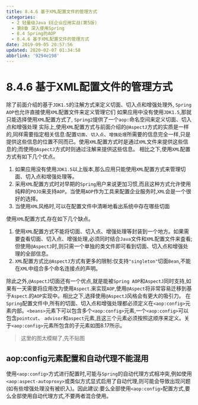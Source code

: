 ```yaml
---
title: 8.4.6 基于XML配置文件的管理方式
categories: 
  - 2 轻量级Java EE企业应用实战(第5版)
  - 第8章 深入使用Spring
  - 8.4 Spring的AOP
  - 8.4.6 基于XML配置文件的管理方式
date: 2019-09-05 20:57:56
updated: 2020-02-07 01:34:58
abbrlink: '9294e198'
---
```

# 8.4.6 基于XML配置文件的管理方式 #

除了前面介绍的基于`JDK1.5`的注解方式来定义切面、切入点和增强处理外, `Spring AOP`也允许直接使用`XML`配置文件来定义管理它们
如果应用中没有使用`JDK1.5`,那就只能选择使用`XML`配置方式了, `Spring2`提供了一个`aop:`命名空间来定义切面、切入点和增强处理
实际上,使用`XML`配置方式与前面介绍的`@AspectJ`方式的实质是一样的,同样需要指定相关信息:配置`切面`、`切入点`、`增强处理`所需要的信息完全一样,只是提供这些信息的位置不同而已。使用`XML`配置方式时是通过`XML`文件来提供这些信息的;而使用`@AspectJ`方式时则通过注解来提供这些信息。
相比之下,使用`XML`配置方式有如下几个优点。
1. 如果应用没有使用`JDK1.5`以上版本,那么应用只能使用`XML`配置方式来管理切面、切入点和增强处理等。
2. 采用`XML`配置方式时对早期的`Spring`用户来说更加习惯,而且这种方式允许使用纯粹的`POJO`来支持`AOP`。当使用`AOP`作为工具来配置企业服务时,`XML`会是一个很好的选择。
3. 当使用`XML`风格时,可以在配置文件中清晰地看出系统中存在哪些切面

使用`XML`配置方式,存在如下几个缺点。
1. 使用`XML`配置方式不能将切面、切入点、增强处理等封装到一个地方。如果需要査看切面、切入点、增强处理,必须同时结合`Java`文件和`XML`配置文件来査看;但使用`@AspectJ`时,则只需一个单独的类文件即可看到切面、切入点和增强处理的全部信息。
2. `XML`配置方式比`@AspectJ`方式有更多的限制:仅支持`"singleton"`切面`Bean`,不能在`XML`中组合多个命名连接点的声明。

除此之外,`@AspectJ`切面还有一个优点,就是能被`Spring AOP`和`AspectJ`同时支持,如果有一天需要将应用改为使用`Aspect`.来实现`AOP`,使用`@Aspect`将非常容易迁移到基于`Aspect`.的`AOP`实现中。相比之下,选择使用`@AspectJ`风格会有更大的吸引力。
在`Spring`配置文件中,所有的切面、切入点和增强处理都必须定义在`<aop:config>`元素内部。`<beans>`元素下可以包含多个`<aop:config>`元素,一个`<aop:config>`可以包含`pointcut`、 `advisor`和`aspect`元素,且这三个元素必须按照这顺序来定义。关于`<aop:config>`元素所包含的子元素如图8.17所示。
> 这里的图太模糊了,先不贴图

## aop:config元素配置和自动代理不能混用 ##
使用`<aop:config>`方式进行配置时,可能与`Spring`的自动代理方式相冲突,例如使用`<aop:aspect-autoproxy>`或类似方式显式启用了自动代理,则可能会导致出现问题(如有些增强处理没有被织入)。因此建议:要么全部使用`<aop:config>`配置方式,要么全部使用自动代理方式,不要两者混合使用。



